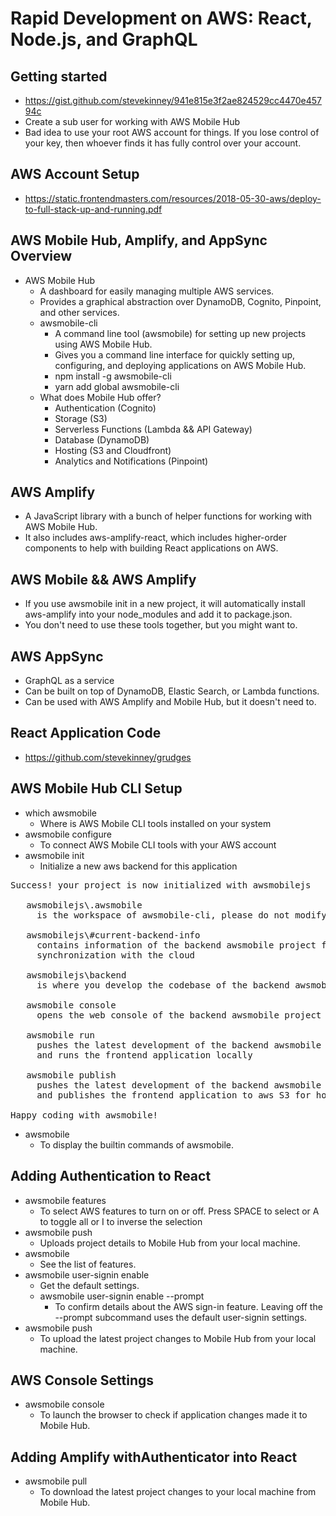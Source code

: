 # Rapid Development on AWS: React, Node.js, and GraphQL

## Getting started

* <https://gist.github.com/stevekinney/941e815e3f2ae824529cc4470e45794c>
* Create a sub user for working with AWS Mobile Hub
* Bad idea to use your root AWS account for things. If you lose control of your key, then whoever finds it has fully control over your account.

## AWS Account Setup

* <https://static.frontendmasters.com/resources/2018-05-30-aws/deploy-to-full-stack-up-and-running.pdf>

## AWS Mobile Hub, Amplify, and AppSync Overview

* AWS Mobile Hub
  * A dashboard for easily managing multiple AWS services.
  * Provides a graphical abstraction over DynamoDB, Cognito, Pinpoint, and other services.
  * awsmobile-cli
    * A command line tool  (awsmobile) for setting up new projects using AWS Mobile Hub.
    * Gives you a command line interface for quickly setting up, configuring, and deploying applications on AWS Mobile Hub.
    * npm install -g awsmobile-cli
    * yarn add global awsmobile-cli
  * What does Mobile Hub offer?
    * Authentication (Cognito)
    * Storage (S3)
    * Serverless Functions (Lambda && API Gateway)
    * Database (DynamoDB)
    * Hosting (S3 and Cloudfront)
    * Analytics and Notifications (Pinpoint)

## AWS Amplify

* A JavaScript library with a bunch of helper functions for working with AWS Mobile Hub.
* It also includes aws-amplify-react, which includes higher-order components to help with building React applications on AWS.

## AWS Mobile && AWS Amplify

* If you use awsmobile init in a new project, it will automatically install aws-amplify into your node_modules and add it to package.json.
* You don't need to use these tools together, but you might want to.

## AWS AppSync

* GraphQL as a service
* Can be built on top of DynamoDB, Elastic Search, or Lambda functions.
* Can be used with AWS Amplify and Mobile Hub, but it doesn't need to.

## React Application Code

* <https://github.com/stevekinney/grudges>

## AWS Mobile Hub CLI Setup

* which awsmobile
  * Where is AWS Mobile CLI tools installed on your system
* awsmobile configure
  * To connect AWS Mobile CLI tools with your AWS account
* awsmobile init
  * Initialize a new aws backend for this application

<pre>
Success! your project is now initialized with awsmobilejs

   awsmobilejs\.awsmobile
     is the workspace of awsmobile-cli, please do not modify its contents

   awsmobilejs\#current-backend-info
     contains information of the backend awsmobile project from the last
     synchronization with the cloud

   awsmobilejs\backend
     is where you develop the codebase of the backend awsmobile project

   awsmobile console
     opens the web console of the backend awsmobile project

   awsmobile run
     pushes the latest development of the backend awsmobile project to the cloud,
     and runs the frontend application locally

   awsmobile publish
     pushes the latest development of the backend awsmobile project to the cloud,
     and publishes the frontend application to aws S3 for hosting

Happy coding with awsmobile!
</pre>

* awsmobile
  * To display the builtin commands of awsmobile.

## Adding Authentication to React

* awsmobile features
  * To select AWS features to turn on or off. Press SPACE to select or A to toggle all or I to inverse the selection
* awsmobile push
  * Uploads project details to Mobile Hub from your local machine.
* awsmobile
  * See the list of features.
* awsmobile user-signin enable
  * Get the default settings.
  * awsmobile user-signin enable --prompt
    * To confirm details about the AWS sign-in feature. Leaving off the --prompt subcommand uses the default user-signin settings.
* awsmobile push
  * To upload the latest project changes to Mobile Hub from your local machine.

## AWS Console Settings

* awsmobile console
  * To launch the browser to check if application changes made it to Mobile Hub.

## Adding Amplify withAuthenticator into React

* awsmobile pull
  * To download the latest project changes to your local machine from Mobile Hub.


